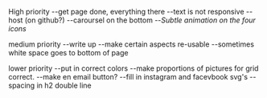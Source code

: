 High priority
--get page done, everything there
--text is not responsive
--host (on github?)
--caroursel on the bottom
--*Subtle animation on the four icons*

medium priority
--write up
--make certain aspects re-usable
--sometimes white space goes to bottom of page

lower priority
--put in correct colors
--make proportions of pictures for grid correct. 
--make en email button? 
--fill in instagram and facevbook svg's
--spacing in h2 double line 